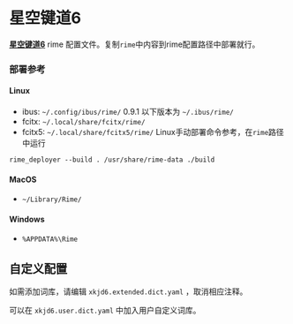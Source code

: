 # 星空键道6

**[星空键道6][xkjd6]** rime 配置文件。复制`rime`中内容到rime配置路径中部署就行。

### 部署参考

#### Linux

- ibus: `~/.config/ibus/rime/` 0.9.1 以下版本为 `~/.ibus/rime/`
- fcitx: `~/.local/share/fcitx/rime/`
- fcitx5: `~/.local/share/fcitx5/rime/`
Linux手动部署命令参考，在`rime`路径中运行
```
rime_deployer --build . /usr/share/rime-data ./build
```

#### MacOS

- `~/Library/Rime/`

#### Windows

- `%APPDATA%\Rime`

## 自定义配置

如需添加词库，请编辑 `xkjd6.extended.dict.yaml` ，取消相应注释。

可以在 `xkjd6.user.dict.yaml` 中加入用户自定义词库。

[xkjd6]: https://pingshunhuangalex.gitbook.io/rime-xkjd/
